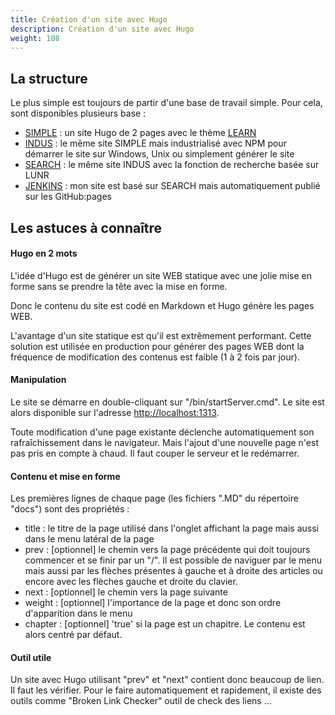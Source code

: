 ```yaml
---
title: Création d'un site avec Hugo
description: Création d'un site avec Hugo
weight: 108
---
```

## La structure

Le plus simple est toujours de partir d'une base de travail simple.
Pour cela, sont disponibles plusieurs base :

* [SIMPLE](https://github.com/talbotgui/creation-hugo/tree/simple) : un site Hugo de 2 pages avec le thème [LEARN](https://matcornic.github.io/hugo-learn-doc/basics/what-is-this-hugo-theme/)
* [INDUS](https://github.com/talbotgui/creation-hugo/tree/indus) : le même site SIMPLE mais industrialisé avec NPM pour démarrer le site sur Windows, Unix ou simplement générer le site
* [SEARCH](https://github.com/talbotgui/creation-hugo/tree/search) : le même site INDUS avec la fonction de recherche basée sur LUNR
* [JENKINS](https://github.com/talbotgui/pages-hugo/tree/master) : mon site est basé sur SEARCH mais automatiquement publié sur les GitHub:pages

## Les astuces à connaître

#### Hugo en 2 mots

L'idée d'Hugo est de générer un site WEB statique avec une jolie mise en forme sans se prendre la tête avec la mise en forme.

Donc le contenu du site est codé en Markdown et Hugo génère les pages WEB.

L'avantage d'un site statique est qu'il est extrêmement performant. Cette solution est utilisée en production pour générer des pages WEB dont la fréquence de modification des contenus est faible (1 à 2 fois par jour).

#### Manipulation
Le site se démarre en double-cliquant sur "/bin/startServer.cmd". Le site est alors disponible sur l'adresse [http://localhost:1313](http://localhost:1313).

Toute modification d'une page existante déclenche automatiquement son rafraîchissement dans le navigateur. Mais l'ajout d'une nouvelle page n'est pas pris en compte à chaud. Il faut couper le serveur et le redémarrer.

#### Contenu et mise en forme
Les premières lignes de chaque page (les fichiers ".MD" du répertoire "docs") sont des propriétés :

* title : le titre de la page utilisé dans l'onglet affichant la page mais aussi dans le menu latéral de la page
* prev : [optionnel] le chemin vers la page précédente qui doit toujours commencer et se finir par un "/". Il est possible de naviguer par le menu mais aussi par les flèches présentes à gauche et à droite des articles ou encore avec les flèches gauche et droite du clavier.
* next : [optionnel] le chemin vers la page suivante
* weight : [optionnel] l'importance de la page et donc son ordre d'apparition dans le menu
* chapter : [optionnel] 'true' si la page est un chapitre. Le contenu est alors centré par défaut.

#### Outil utile
Un site avec Hugo utilisant "prev" et "next" contient donc beaucoup de lien. Il faut les vérifier. Pour le faire automatiquement et rapidement, il existe des outils comme "Broken Link Checker"
 outil de check des liens
 ...
